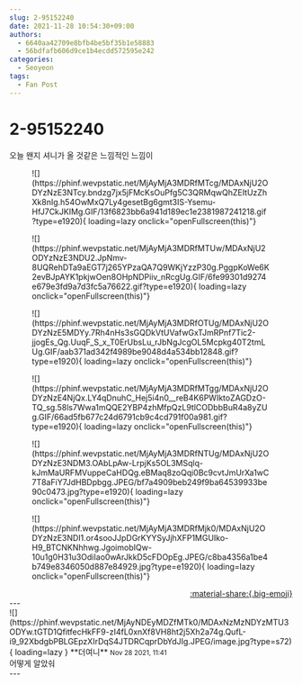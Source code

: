 ```yaml
---
slug: 2-95152240
date: 2021-11-28 10:54:30+09:00
authors:
  - 6640aa42709e8bfb4be5bf35b1e58883
  - 56bdfafb606d9ce1b4ecdd572595e242
categories:
  - Seoyeon
tags:
  - Fan Post
---
```


# 2-95152240

<div class="post-container" markdown="1">
<div class="content-container md-sidebar__scrollwrap" markdown="1">

오늘 왠지 셔니가 올 것같은 느낌적인 느낌이<br>
<figure markdown="1">
![](https://phinf.wevpstatic.net/MjAyMjA3MDRfMTcg/MDAxNjU2ODYzNzE3NTcy.bndzg7jx5jFMcKsOuPfg5C3QRMqwQhZEItUzZhXk8nIg.h54OwMxQ7Ly4gesetBg6gmt3IS-Ysemu-HfJ7CkJKIMg.GIF/13f6823bb6a941d189ec1e2381987241218.gif?type=e1920){ loading=lazy onclick="openFullscreen(this)"}
</figure>

<figure markdown="1">
![](https://phinf.wevpstatic.net/MjAyMjA3MDRfMTUw/MDAxNjU2ODYzNzE3NDU2.JpNmv-8UQRehDTa9aEGT7j265YPzaQA7Q9WKjYzzP30g.PggpKoWe6K2evBJpAYK1pkjwOen8OHpNDPiiv_nRcgUg.GIF/6fe99301d9274e679e3fd9a7d3fc5a76622.gif?type=e1920){ loading=lazy onclick="openFullscreen(this)"}
</figure>

<figure markdown="1">
![](https://phinf.wevpstatic.net/MjAyMjA3MDRfOTUg/MDAxNjU2ODYzNzE5MDYy.7Rh4nHs3sGQDkVtUVafwGxTJmRPnf7Tic2-jjogEs_Qg.UuqF_S_x_T0ErUbsLu_rJbNgJcgOL5Mcpkg40T2tmLUg.GIF/aab371ad342f4989be9048d4a534bb12848.gif?type=e1920){ loading=lazy onclick="openFullscreen(this)"}
</figure>

<figure markdown="1">
![](https://phinf.wevpstatic.net/MjAyMjA3MDRfMTgg/MDAxNjU2ODYzNzE4NjQx.LY4qDnuhC_Hej5i4n0__reB4K6PWIktoZAGDzO-TQ_sg.58ls7Wwa1mQQE2YBP4zhMfpQzL9tlCODbbBuR4a8yZUg.GIF/66ad5fb677c24d6791cb9c4cd791f00a981.gif?type=e1920){ loading=lazy onclick="openFullscreen(this)"}
</figure>

<figure markdown="1">
![](https://phinf.wevpstatic.net/MjAyMjA3MDRfNTUg/MDAxNjU2ODYzNzE3NDM3.OAbLpAw-LrpjKs5OL3MSqlq-kJmMaURFMVuppeCaHDQg.eBMaq8zoQqi0Bc9cvtJmUrXa1wC7T8aFiY7JdHBDpbgg.JPEG/bf7a4909beb249f9ba64539933be90c0473.jpg?type=e1920){ loading=lazy onclick="openFullscreen(this)"}
</figure>

<figure markdown="1">
![](https://phinf.wevpstatic.net/MjAyMjA3MDRfMjk0/MDAxNjU2ODYzNzE3NDI1.or4sooJJpDGrKYYSyJjhXFP1MGUIko-H9_BTCNKNhhwg.JgoimobIQw-10u1g0H31u3OdiIao0wArJkkD5cFDOpEg.JPEG/c8ba4356a1be4b749e8346050d887e84929.jpg?type=e1920){ loading=lazy onclick="openFullscreen(this)"}
</figure>


</div>
</div>

<div style="text-align: right;" markdown="1">
<a href="https://weverse.io/fromis9/fanpost/2-95152240" style="text-align: right;">:material-share:{.big-emoji}</a>
</div>
---

<div class="comments-container md-sidebar__scrollwrap" markdown="1">
<div class="comment" markdown="1">
<div class='id-container' markdown="1">
![](https://phinf.wevpstatic.net/MjAyNDEyMDZfMTk0/MDAxNzMzNDYzMTU3ODYw.tGTD1QfitfecHkFF9-zI4fL0xnXf8VH8ht2j5Xh2a74g.QufL-i9_92XbdgbPBLGEpzXIrDqS4JTDRCqprDbYdJIg.JPEG/image.jpg?type=s72){ loading=lazy }
**<span class="artist">더여니</span>** <small>Nov 28 2021, 11:41</small><br>
</div>
<div class='comment-body' markdown="1">
어떻게 알았숴
</div>
</div>
</div>
---
